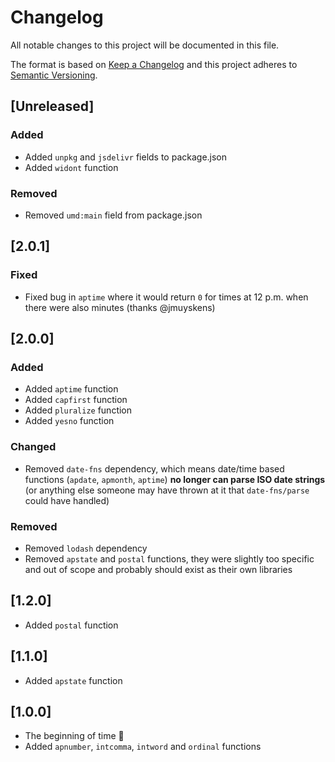 # Changelog

All notable changes to this project will be documented in this file.

The format is based on [Keep a Changelog](http://keepachangelog.com/en/1.0.0/)
and this project adheres to [Semantic Versioning](http://semver.org/spec/v2.0.0.html).

## [Unreleased]

### Added

- Added `unpkg` and `jsdelivr` fields to package.json
- Added `widont` function

### Removed

- Removed `umd:main` field from package.json

## [2.0.1]

### Fixed

- Fixed bug in `aptime` where it would return `0` for times at 12 p.m. when there were also minutes (thanks @jmuyskens)

## [2.0.0]

### Added

- Added `aptime` function
- Added `capfirst` function
- Added `pluralize` function
- Added `yesno` function

### Changed

- Removed `date-fns` dependency, which means date/time based functions (`apdate`, `apmonth`, `aptime`) **no longer can parse ISO date strings** (or anything else someone may have thrown at it that `date-fns/parse` could have handled)

### Removed

- Removed `lodash` dependency
- Removed `apstate` and `postal` functions, they were slightly too specific and out of scope and probably should exist as their own libraries

## [1.2.0]

- Added `postal` function

## [1.1.0]

- Added `apstate` function

## [1.0.0]

- The beginning of time :tada:
- Added `apnumber`, `intcomma`, `intword` and `ordinal` functions
